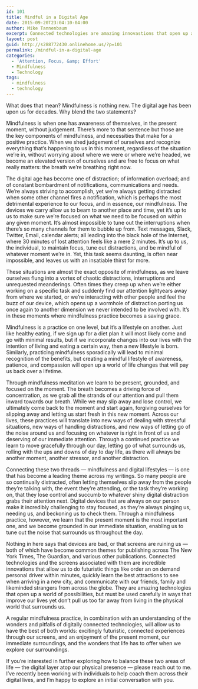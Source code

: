 ```yaml
---
id: 101
title: Mindful in a Digital Age
date: 2015-09-20T23:04:10-04:00
author: Mike Tannenbaum
excerpt: Connected technologies are amazing innovastions that open up a world of possibilities, but must be used carefully in ways that improve our lives yet don’t pull us too far away from living in the physical world that surrounds us.
layout: post
guid: http://s288772430.onlinehome.us/?p=101
permalink: /mindful-in-a-digital-age
categories:
  - 'Attention, Focus, &amp; Effort'
  - Mindfulness
  - Technology
tags:
  - mindfulness
  - technology
---
```

What does that mean? Mindfulness is nothing new. The digital age has been upon us for decades. Why blend the two statements?

Mindfulness is when one has awareness of themselves, in the present moment, without judgement. There’s more to that sentence but those are the key components of mindfulness, and necessities that make for a positive practice. When we shed judgement of ourselves and recognize everything that’s happening to us in this moment, regardless of the situation we’re in, without worrying about where we were or where we’re headed, we become an elevated version of ourselves and are free to focus on what really matters: the breath we’re breathing right now.

The digital age has become one of distraction; of information overload; and of constant bombardment of notifications, communications and needs. We’re always striving to accomplish, yet we’re always getting distracted when some other channel fires a notification, which is perhaps the most detrimental experience to our focus, and in essence, our mindfulness. The devices we carry allow us to beam to another place and time, yet it’s up to us to make sure we’re focused on what we need to be focused on within any given moment. It’s almost impossible to tune out the interruptions when there’s so many channels for them to bubble up from. Text messages, Slack, Twitter, Email, calendar alerts; all leading into the black hole of the Internet, where 30 minutes of lost attention feels like a mere 2 minutes. It’s up to us, the individual, to maintain focus, tune out distractions, and be mindful of whatever moment we’re in. Yet, this task seems daunting, is often near impossible, and leaves us with an insatiable thirst for more.

These situations are almost the exact opposite of mindfulness, as we leave ourselves flung into a vortex of chaotic distractions, interruptions and unrequested meanderings. Often times they creep up when we’re either working on a specific task and suddenly find our attention lightyears away from where we started, or we’re interacting with other people and feel the buzz of our device, which opens up a wormhole of distraction porting us once again to another dimension we never intended to be involved with. It’s in these moments where mindfulness practice becomes a saving grace.

Mindfulness is a practice on one level, but it’s a lifestyle on another. Just like healthy eating, if we sign up for a diet plan it will most likely come and go with minimal results, but if we incorporate changes into our lives with the intention of living and eating a certain way, then a new lifestyle is born. Similarly, practicing mindfulness sporadically will lead to minimal recognition of the benefits, but creating a mindful lifestyle of awareness, patience, and compassion will open up a world of life changes that will pay us back over a lifetime.

Through mindfulness meditation we learn to be present, grounded, and focused on the moment. The breath becomes a driving force of concentration, as we grab all the strands of our attention and pull them inward towards our breath. While we may slip away and lose control, we ultimately come back to the moment and start again, forgiving ourselves for slipping away and letting us start fresh in this new moment. Across our lives, these practices will translate into new ways of dealing with stressful situations, new ways of handling distractions, and new ways of letting go of the noise around us and focusing on whatever is right in front of us and deserving of our immediate attention. Through a continued practice we learn to move gracefully through our day, letting go of what surrounds us, rolling with the ups and downs of day to day life, as there will always be another moment, another stressor, and another distraction.

Connecting these two threads — mindfulness and digital lifestyles — is one that has become a leading theme across my writings. So many people are so continually distracted, often letting themselves slip away from the people they’re talking with, the event they’re attending, or the task they’re working on, that they lose control and succumb to whatever shiny digital distraction grabs their attention next. Digital devices that are always on our person make it incredibly challenging to stay focused, as they’re always pinging us, needing us, and beckoning us to check them. Through a mindfulness practice, however, we learn that the present moment is the most important one, and we become grounded in our immediate situation, enabling us to tune out the noise that surrounds us throughout the day.

Nothing in here says that devices are bad, or that screens are ruining us — both of which have become common themes for publishing across The New York Times, The Guardian, and various other publications. Connected technologies and the screens associated with them are incredible innovations that allow us to do futuristic things like order an on demand personal driver within minutes, quickly learn the best attractions to see when arriving in a new city, and communicate with our friends, family and likeminded strangers from across the globe. They are amazing technologies that open up a world of possibilities, but must be used carefully in ways that improve our lives yet don’t pull us too far away from living in the physical world that surrounds us.

A regular mindfulness practice, in combination with an understanding of the wonders and pitfalls of digitally connected technologies, will allow us to have the best of both worlds: excitingly futuristic, connected experiences through our screens, and an enjoyment of the present moment, our immediate surroundings, and the wonders that life has to offer when we explore our surroundings.

If you’re interested in further exploring how to balance these two areas of life — the digital layer atop our physical presence — please reach out to me. I’ve recently been working with individuals to help coach them across their digital lives, and I’m happy to explore an initial conversation with you.